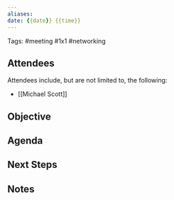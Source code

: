 ```yaml
---
aliases:
date: {{date}} {{time}}
---
```

Tags: #meeting #1x1 #networking 

## Attendees
Attendees include, but are not limited to, the following:
- [[Michael Scott]]

## Objective

## Agenda

## Next Steps

## Notes

